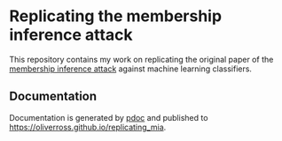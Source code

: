 # Replicating the membership inference attack

This repository contains my work on replicating the original paper of the 
[membership inference attack](https://arxiv.org/abs/1610.05820) 
against machine learning classifiers.

## Documentation

Documentation is generated by [pdoc](https://pypi.org/project/pdoc/) and
published to https://oliverross.github.io/replicating_mia.
